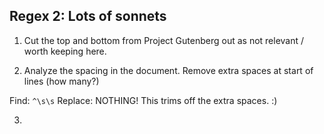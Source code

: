## Regex 2: Lots of sonnets

1. Cut the top and bottom from Project Gutenberg out as not relevant / worth keeping here. 

2. Analyze the spacing in the document. Remove extra spaces at start of lines (how many?)

Find: `^\s\s`
Replace: NOTHING! This trims off the extra spaces. :) 

3. 